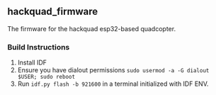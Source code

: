 hackquad_firmware
-----------------
The firmware for the hackquad esp32-based quadcopter.

### Build Instructions
1. Install IDF
2. Ensure you have dialout permissions `sudo usermod -a -G dialout $USER; sudo reboot`
3. Run `idf.py flash -b 921600` in a terminal initialized with IDF ENV.
